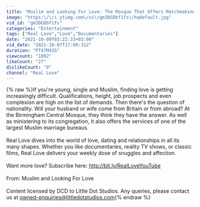 ```yaml
---
title: "Muslim and Looking For Love: The Mosque That Offers Matchmaking Services | Real Love"
image: "https:\/\/i.ytimg.com\/vi\/gm3DGDbf1fs\/hqdefault.jpg"
vid_id: "gm3DGDbf1fs"
categories: "Entertainment"
tags: ["Real Love","Love","Documentaries"]
date: "2021-10-09T03:22:33+03:00"
vid_date: "2021-10-07T17:00:31Z"
duration: "PT47M43S"
viewcount: "1002"
likeCount: "27"
dislikeCount: "0"
channel: "Real Love"
---
```

{% raw %}If you're young, single and Muslim, finding love is getting increasingly difficult. Qualifications, height, job prospects and even complexion are high on the list of demands. Then there's the question of nationality. Will your husband or wife come from Britain or from abroad? At the Birmingham Central Mosque, they think they have the answer. As well as ministering to its congregation, it also offers the services of one of the largest Muslim marriage bureaus. <br /><br />Real Love dives into the world of love, dating and relationships in all its many shapes. Whether you like documentaries, reality TV shows, or classic films, Real Love delivers your weekly dose of snuggles and affection.<br /><br />Want more love? Subscribe here: <a rel="nofollow" target="blank" href="http://bit.ly/RealLoveYouTube">http://bit.ly/RealLoveYouTube</a> <br /><br />From: Muslim and Looking For Love<br /><br />Content licensed by DCD to Little Dot Studios. Any queries, please contact us at owned-enquiries@littledotstudios.com{% endraw %}
